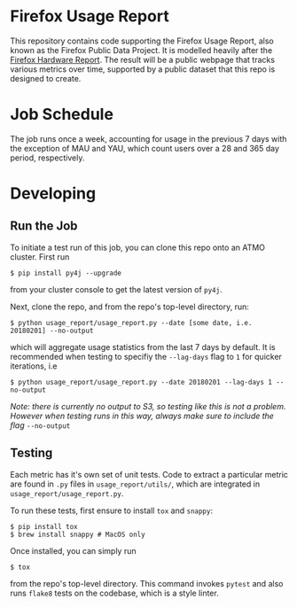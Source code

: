 # Firefox Usage Report

This repository contains code supporting the Firefox Usage Report, also known as the Firefox Public Data Project. It is modelled heavily after the [Firefox Hardware Report](https://hardware.metrics.mozilla.com/). The result will be a public webpage that tracks various metrics over time, supported by a public dataset that this repo is designed to create.


# Job Schedule

The job runs once a week, accounting for usage in the previous 7 days with the exception of MAU and YAU, which count users over a 28 and 365 day period, respectively.


# Developing

## Run the Job

To initiate a test run of this job, you can clone this repo onto an ATMO cluster. First run

	$ pip install py4j --upgrade

from your cluster console to get the latest version of `py4j`.


Next, clone the repo, and from the repo's top-level directory, run:

	$ python usage_report/usage_report.py --date [some date, i.e. 20180201] --no-output

which will aggregate usage statistics from the last 7 days by default. It is recommended when testing to specifiy the `--lag-days` flag to `1` for quicker iterations, i.e

	$ python usage_report/usage_report.py --date 20180201 --lag-days 1 --no-output

*Note: there is currently no output to S3, so testing like this is not a problem. However when testing runs in this way, always make sure to include the flag* `--no-output`

## Testing

Each metric has it's own set of unit tests. Code to extract a particular metric are found in `.py` files in `usage_report/utils/`, which are integrated in `usage_report/usage_report.py`.

To run these tests, first ensure to install `tox` and `snappy`:

	$ pip install tox
	$ brew install snappy # MacOS only


Once installed, you can simply run

	$ tox

from the repo's top-level directory. This command invokes `pytest` and also runs `flake8` tests on the codebase, which is a style linter.

